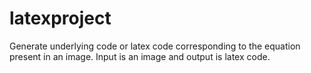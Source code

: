 # latexproject
Generate underlying code or latex code corresponding to the equation present in an image. Input is an image and output is latex code.
